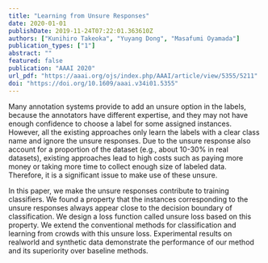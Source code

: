 ```yaml
---
title: "Learning from Unsure Responses"
date: 2020-01-01
publishDate: 2019-11-24T07:22:01.363610Z
authors: ["Kunihiro Takeoka", "Yuyang Dong", "Masafumi Oyamada"]
publication_types: ["1"]
abstract: ""
featured: false
publication: "AAAI 2020"
url_pdf: "https://aaai.org/ojs/index.php/AAAI/article/view/5355/5211"
doi: "https://doi.org/10.1609/aaai.v34i01.5355"
---
```


Many annotation systems provide to add an unsure option in the labels, because
the annotators have different expertise, and they may not have enough confidence
to choose a label for some assigned instances. However, all the existing
approaches only learn the labels with a clear class name and ignore the unsure
responses. Due to the unsure response also account for a proportion of the
dataset (e.g., about 10-30% in real datasets), existing approaches lead to high
costs such as paying more money or taking more time to collect enough size of
labeled data. Therefore, it is a significant issue to make use of these unsure.

In this paper, we make the unsure responses contribute to training classifiers.
We found a property that the instances corresponding to the unsure responses
always appear close to the decision boundary of classification. We design a loss
function called unsure loss based on this property. We extend the conventional
methods for classification and learning from crowds with this unsure loss.
Experimental results on realworld and synthetic data demonstrate the performance
of our method and its superiority over baseline methods.
